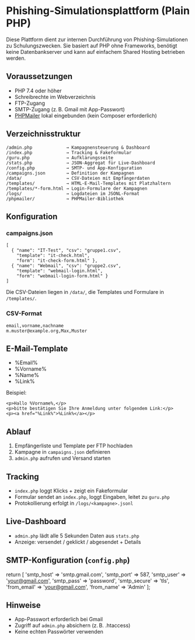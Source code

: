 # Phishing-Simulationsplattform (Plain PHP)

Diese Plattform dient zur internen Durchführung von Phishing-Simulationen zu Schulungszwecken. Sie basiert auf PHP ohne Frameworks, benötigt keine Datenbankserver und kann auf einfachem Shared Hosting betrieben werden.

## Voraussetzungen

- PHP 7.4 oder höher
- Schreibrechte im Webverzeichnis
- FTP-Zugang
- SMTP-Zugang (z. B. Gmail mit App-Passwort)
- [PHPMailer](https://github.com/PHPMailer/PHPMailer) lokal eingebunden (kein Composer erforderlich)

## Verzeichnisstruktur

    /admin.php             → Kampagnensteuerung & Dashboard
    /index.php             → Tracking & Fakeformular
    /guru.php              → Aufklärungsseite
    /stats.php             → JSON-Aggregat für Live-Dashboard
    /config.php            → SMTP- und App-Konfiguration
    /campaigns.json        → Definition der Kampagnen
    /data/                 → CSV-Dateien mit Empfängerdaten
    /templates/            → HTML-E-Mail-Templates mit Platzhaltern
    /templates/*-form.html → Login-Formulare der Kampagnen
    /logs/                 → Logdateien im JSONL-Format
    /phpmailer/            → PHPMailer-Bibliothek

## Konfiguration

### campaigns.json

    [
      { "name": "IT-Test", "csv": "gruppe1.csv",
        "template": "it-check.html",
        "form": "it-check-form.html" },
      { "name": "Webmail", "csv": "gruppe2.csv",
        "template": "webmail-login.html",
        "form": "webmail-login-form.html" }
    ]

Die CSV-Dateien liegen in `/data/`,
die Templates und Formulare in `/templates/`.

### CSV-Format

    email,vorname,nachname
    m.muster@example.org,Max,Muster

## E-Mail-Template

- %Email%
- %Vorname%
- %Name%
- %Link%

Beispiel:

    <p>Hallo %Vorname%,</p>
    <p>bitte bestätigen Sie Ihre Anmeldung unter folgendem Link:</p>
    <p><a href="%Link%">%Link%</a></p>

## Ablauf

1. Empfängerliste und Template per FTP hochladen
2. Kampagne in `campaigns.json` definieren
3. `admin.php` aufrufen und Versand starten

## Tracking

- `index.php` loggt Klicks + zeigt ein Fakeformular
- Formular sendet an `index.php`, loggt Eingaben, leitet zu `guru.php`
- Protokollierung erfolgt in `/logs/<kampagne>.jsonl`

## Live-Dashboard

- `admin.php` lädt alle 5 Sekunden Daten aus `stats.php`
- Anzeige: versendet / geklickt / abgesendet + Details

## SMTP-Konfiguration (`config.php`)

return [
    'smtp_host' => 'smtp.gmail.com',
    'smtp_port' => 587,
    'smtp_user' => 'your@gmail.com',
    'smtp_pass' => 'password',
    'smtp_secure' => 'tls',
    'from_email' => 'your@gmail.com',
    'from_name' => 'Admin'
];

## Hinweise

- App-Passwort erforderlich bei Gmail
- Zugriff auf `admin.php` absichern (z. B. .htaccess)
- Keine echten Passwörter verwenden
